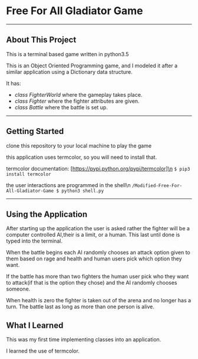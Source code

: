 # Free For All Gladiator Game
___
## About This Project
This is a terminal based game written in python3.5


This is an Object Oriented Programming game, and I modeled it after a similar 
application using a Dictionary data structure. 

It has:
* *class FighterWorld* where the gameplay takes place.
* *class Fighter* where the fighter attributes are given.
* *class Battle* where the battle is set up.

___

## Getting Started
clone this repository to your local machine to play the game

this application uses termcolor, so you will need to install that.


termcolor documentation: [https://pypi.python.org/pypi/termcolor]\n
```$ pip3 install termcolor```


the user interactions are programmed in the shell\n
```/Modified-Free-For-All-Gladiator-Game $ python3 shell.py```
___

## Using the Application
After starting up the application the user is asked rather the fighter will be a computer controlled AI,their is a limit, or a human. This last until done is typed into the terminal.


When the battle begins each AI randomly chooses an attack option given to them based on rage and health and human users pick which option they want.


If the battle has more than two fighters the human user pick who they want to attack(if that is the option they chose) and the AI randomly chooses someone.


When health is zero the fighter is taken out of the arena and no longer has a turn. The battle last as long as more than one person is alive.


## What I Learned
This was my first time implementing classes into an application.


I learned the use of termcolor.
